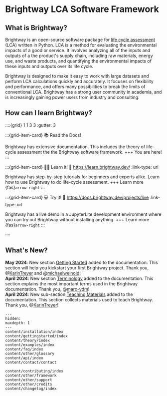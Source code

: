 # Brightway LCA Software Framework

## What is Brightway?
Brightway is an open-source software package for [life cycle assessment](https://en.wikipedia.org/wiki/Life-cycle_assessment) (LCA) written in Python. LCA is a method for evaluating the environmental impacts of a good or service. It involves analyzing all of the inputs and outputs of a the product's supply chain, including raw materials, energy use, and waste products, and quantifying the environmental impacts of these inputs and outputs over its life cycle.

Brightway is designed to make it easy to work with large datasets and perform LCA calculations quickly and accurately. It focuses on flexibility and performance, and offers many possibilities to break the limits of conventional LCA. Brightway has a strong user community in academia, and is increasingly gaining power users from industry and consulting.

## How can I learn Brightway?

::::{grid} 1 1 3 3
:gutter: 3

:::{grid-item-card} 📚 Read the Docs!

Brightway has extensive documentation. This includes the theory of life-cycle assessment the the Brightway software framework.
+++
You are here!
:::

:::{grid-item-card} 👨‍🏫 Learn it!
:link: https://learn.brightway.dev/
:link-type: url

Brightway has step-by-step tutorials for beginners and experts alike. Learn how to use Brightway to do life-cycle assessment.
+++
Learn more {fas}`arrow-right`
:::

:::{grid-item-card} 💻 Try it!
:link: https://docs.brightway.dev/projects/live
:link-type: url

Brightway has a live demo in a JupyterLite development environment where you can try out Brightway without installing anything.
+++
Learn more {fas}`arrow-right`
:::

::::

## What's New?

__May 2024__: New section [Getting Started](./content/gettingstarted/index.md) added to the documentation. This section will help you kickstart your first Brightway project. Thank you, @[KarinTreyer](https://github.com/KarinTreyer) and @[michaelweinold](https://github.com/michaelweinold)! \
__April 2024__: New section [Terminology](./content/theory/terminology.md) added to the documentation. This section explains the most important terms used in the Brightway documentation. Thank you, @[marc-vdm](https://github.com/marc-vdm)! \
__April 2024__: New sub-section [Teaching Materials](./content/examples/index.md) added to the documentation. This section collects materials used to teach Brightway. Thank you, @[KarinTreyer](https://github.com/KarinTreyer)!


```{toctree}
---
hidden:
maxdepth: 1
---
content/installation/index
content/gettingstarted/index
content/theory/index
content/examples/index
content/faq/index
content/other/glossary
content/api/index
content/contact/contact

content/contributing/index
content/other/framework
content/other/support
content/other/credits
content/changelog/index
```
